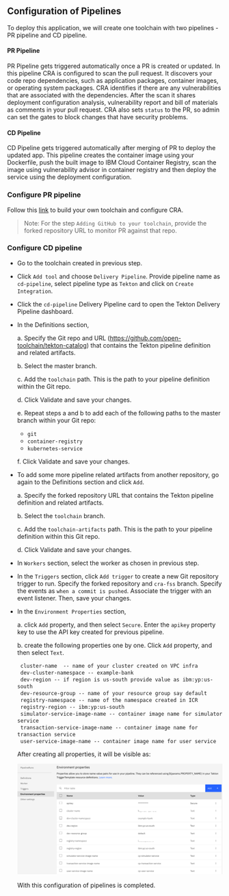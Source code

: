 
## Configuration of Pipelines

To deploy this application, we will create one toolchain with two pipelines - PR pipeline and CD pipeline.

#### PR Pipeline

PR Pipeline gets triggered automatically once a PR is created or updated. In this pipeline CRA is configured to scan the pull request. It discovers your code repo dependencies, such as application packages, container images, or operating system packages. CRA identifies if there are any vulnerabilities that are associated with the dependencies. After the scan it shares deployment configuration analysis, vulnerability report and bill of materials as comments in your pull request. CRA also sets `status` to the PR, so admin can set the gates to block changes that have security problems. 

#### CD Pipeline

CD Pipeline gets triggered automatically after merging of PR to deploy the updated app. This pipeline creates the container image using your Dockerfile, push the built image to IBM Cloud Container Registry, scan the image using vulnerability advisor in container registry and then deploy the service using the deployment configuration.

### Configure PR pipeline

Follow this [link](https://cloud.ibm.com/docs/ContinuousDelivery?topic=ContinuousDelivery-cd-configure-cra-repos#cra_build_toolchain) to build your own toolchain and configure CRA.

> Note: For the step `Adding GitHub to your toolchain`, provide the forked repository URL to monitor PR against that repo.

### Configure CD pipeline

- Go to the toolchain created in previous step.
- Click `Add tool` and choose `Delivery Pipeline`. Provide pipeline name as `cd-pipeline`, select pipeline type as `Tekton` and click on `Create Integration`.
- Click the `cd-pipeline` Delivery Pipeline card to open the Tekton Delivery Pipeline dashboard.
- In the Definitions section,

  a. Specify the Git repo and URL (https://github.com/open-toolchain/tekton-catalog) that contains the Tekton pipeline definition and related artifacts.

  b. Select the master branch.

  c. Add the `toolchain` path. This is the path to your pipeline definition within the Git repo.

  d. Click Validate and save your changes.

  e. Repeat steps a and b to add each of the following paths to the master branch within your Git repo:

    * `git`
    * `container-registry`
    * `kubernetes-service`

  f. Click Validate and save your changes.

- To add some more pipeline related artifacts from another repository, go again to the Definitions section and click `Add`.

  a. Specify the forked repository URL that contains the Tekton pipeline definition and related artifacts.

  b. Select the `toolchain` branch.

  c. Add the `toolchain-artifacts` path. This is the path to your pipeline definition within this Git repo.

  d. Click Validate and save your changes.
  
- In `Workers` section, select the worker as chosen in previous step.

- In the `Triggers` section, click `Add trigger` to create a new Git repository trigger to run. Specify the forked repository and `cra-fss` branch. Specify the events as `when a commit is pushed`. Associate the trigger with an event listener. Then, save your changes.

- In the `Environment Properties` section,

  a. click `Add` property, and then select `Secure`. Enter the `apikey` property key to use the API key created for previous pipeline.
  
  b. create the following properties one by one. Click `Add` property, and then select `Text`.
   
    ```
     cluster-name  -- name of your cluster created on VPC infra
     dev-cluster-namespace -- example-bank
     dev-region -- if region is us-south provide value as ibm:yp:us-south
     dev-resource-group -- name of your resource group say default
     registry-namespace -- name of the namespace created in ICR
     registry-region -- ibm:yp:us-south
     simulator-service-image-name -- container image name for simulator service
     transaction-service-image-name -- container image name for transaction service
     user-service-image-name -- container image name for user service
    ```
    
    After creating all properties, it will be visible as:
    
    ![env-props](images/env-properties.png)
    
    With this configuration of pipelines is completed.
